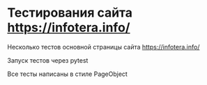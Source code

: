 # Тестирования сайта https://infotera.info/

Несколько тестов основной страницы сайта https://infotera.info/

Запуск тестов через pytest

Все тесты написаны в стиле PageObject
